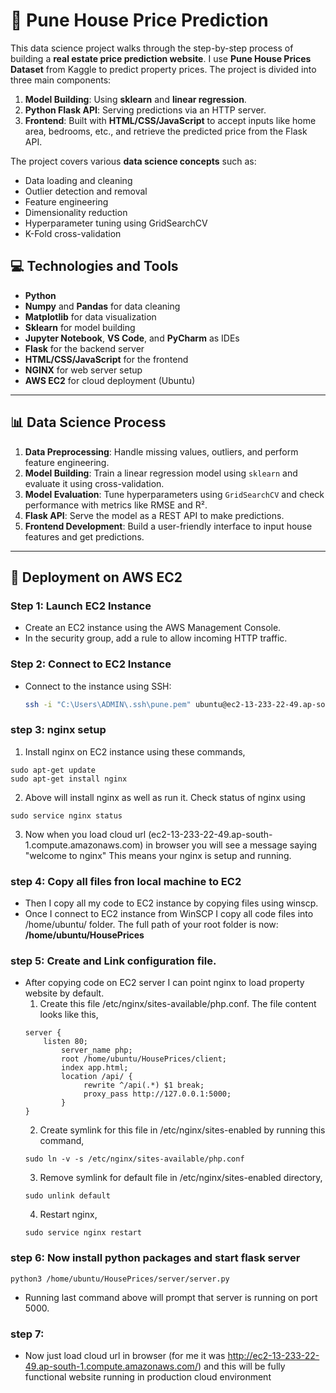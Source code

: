 # 🏡 Pune House Price Prediction

This data science project walks through the step-by-step process of building a **real estate price prediction website**. I use **Pune House Prices Dataset** from Kaggle to predict property prices. The project is divided into three main components:

1. **Model Building**: Using **sklearn** and **linear regression**.
2. **Python Flask API**: Serving predictions via an HTTP server.
3. **Frontend**: Built with **HTML/CSS/JavaScript** to accept inputs like home area, bedrooms, etc., and retrieve the predicted price from the Flask API.

The project covers various **data science concepts** such as:
- Data loading and cleaning
- Outlier detection and removal
- Feature engineering
- Dimensionality reduction
- Hyperparameter tuning using GridSearchCV
- K-Fold cross-validation

## 💻 Technologies and Tools

- **Python**
- **Numpy** and **Pandas** for data cleaning
- **Matplotlib** for data visualization
- **Sklearn** for model building
- **Jupyter Notebook**, **VS Code**, and **PyCharm** as IDEs
- **Flask** for the backend server
- **HTML/CSS/JavaScript** for the frontend
- **NGINX** for web server setup
- **AWS EC2** for cloud deployment (Ubuntu)

---

## 📊 Data Science Process

1. **Data Preprocessing**: Handle missing values, outliers, and perform feature engineering.
2. **Model Building**: Train a linear regression model using `sklearn` and evaluate it using cross-validation.
3. **Model Evaluation**: Tune hyperparameters using `GridSearchCV` and check performance with metrics like RMSE and R².
4. **Flask API**: Serve the model as a REST API to make predictions.
5. **Frontend Development**: Build a user-friendly interface to input house features and get predictions.

---

## 🚀 Deployment on AWS EC2

### Step 1: Launch EC2 Instance
- Create an EC2 instance using the AWS Management Console.
- In the security group, add a rule to allow incoming HTTP traffic.

### Step 2: Connect to EC2 Instance
- Connect to the instance using SSH:
   ```bash
   ssh -i "C:\Users\ADMIN\.ssh\pune.pem" ubuntu@ec2-13-233-22-49.ap-south-1.compute.amazonaws.com

### step 3: nginx setup
   1. Install nginx on EC2 instance using these commands,
   ```
   sudo apt-get update
   sudo apt-get install nginx
   ```
   2. Above will install nginx as well as run it. Check status of nginx using
   ```
   sudo service nginx status
   ```
   3. Now when you load cloud url (ec2-13-233-22-49.ap-south-1.compute.amazonaws.com) in browser you will see a message saying "welcome to nginx" This means your nginx is setup and running.

### step 4: Copy all files fron local machine to EC2
- Then I copy all my code to EC2 instance by copying files using winscp. 
- Once I connect to EC2 instance from WinSCP I copy all code files into /home/ubuntu/ folder. The full path of your root folder is now: **/home/ubuntu/HousePrices**
### step 5: Create and Link configuration file.
- After copying code on EC2 server I can point nginx to load property website by default.
    1. Create this file /etc/nginx/sites-available/php.conf. The file content looks like this,
    ```
    server {
	    listen 80;
            server_name php;
            root /home/ubuntu/HousePrices/client;
            index app.html;
            location /api/ {
                 rewrite ^/api(.*) $1 break;
                 proxy_pass http://127.0.0.1:5000;
            }
    }
    ```
    2. Create symlink for this file in /etc/nginx/sites-enabled by running this command,
    ```
    sudo ln -v -s /etc/nginx/sites-available/php.conf
    ```
    3. Remove symlink for default file in /etc/nginx/sites-enabled directory,
    ```
    sudo unlink default
    ```
    4. Restart nginx,
    ```
    sudo service nginx restart
    ```
### step 6: Now install python packages and start flask server
```
python3 /home/ubuntu/HousePrices/server/server.py
```
- Running last command above will prompt that server is running on port 5000.
### step 7:
- Now just load cloud url in browser (for me it was http://ec2-13-233-22-49.ap-south-1.compute.amazonaws.com/) and this will be fully functional website running in production cloud environment


